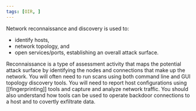 ```yaml
---
tags: [OIR, ]
---
```


Network reconnaissance and discovery is used to: 
- identify hosts, 
- network topology, and 
- open services/ports, establishing an overall attack surface.

 Reconnaissance is a type of assessment activity that maps the potential attack surface by identifying the nodes and connections that make up the network. You will often need to run scans using both command line and GUI topology discovery tools. You will need to report host configurations using [[fingerprinting]] tools and capture and analyze network traffic. You should also understand how tools can be used to operate backdoor connections to a host and to covertly exfiltrate data.